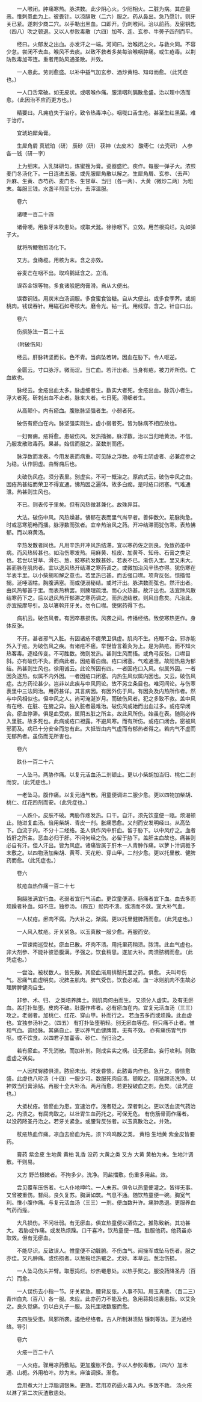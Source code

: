 <!-- { "loadSidebar": true } -->
　　一人喉闭。肿痛寒热。脉洪数。此少阴心火。少阳相火。二脏为病。其症最恶。惟刺患血为上。彼畏针。以凉膈散（二六）服之。药从鼻出。急乃愿针。则牙关已紧。遂刺少商二穴。以手勒出黑血。口即开。仍刺喉间。治以前药。及密钥匙（四八）吹之顿退。又以人参败毒散（六四）加芩、连、玄参、牛蒡子四剂而平。

　　经曰。火郁发之出血。亦发汗之一端。河间曰。治喉闭之火。与救火同。不容少怠。尝闭不去血。喉风不去痰。以致不救者多矣每治喉咽肿痛。或生疮毒。以荆防败毒加芩连。重者用防风通圣散。并效。

　　一人患此。劳则愈盛。以补中益气加玄参、酒炒黄柏、知母而愈。（此凭症也。）

　　一人口舌常破。如无皮状。或咽喉作痛。服清咽利膈散愈盛。治以理中汤而愈。（此因治不应而更方也。）

　　精要曰。凡痈疽失于治疗。致令热毒冲心。咽咙口舌生疮。甚至生红黑菌。难于治疗。

　　宜琥珀犀角膏。

　　生犀角屑 真琥珀（研） 辰砂（研） 茯神（去皮木） 酸枣仁（去壳研） 人参 各一钱（研一字）

　　上为细末。入乳钵研匀。炼蜜搜为膏。瓷器盛贮。疾作。每服一弹子大。浓煎麦门冬汤化下。一日连进五服。或先服犀角散以解之。生犀角屑、玄参、（去芦）升麻、生黄、赤芍药、麦门冬、生甘草、当归（各一两）、大黄（微炒二两）为粗末。每服三钱。水盏半煎至七分。去滓温服。

　　卷六

　　诸哽一百二十四

　　诸骨哽。用象牙末吹患处。或取犬涎。徐徐咽下。立效。用苎根捣烂。丸如弹子大。

　　就将所鲠物煎汤化下。

　　又方。食橄榄。用核为末。含之亦效。

　　谷麦芒在咽不出。取鸡鹅延含之。立消。

　　误吞金银等物。多食诸般肥肉膏滑。自从大便出。

　　误吞铜钱。用炭末白汤调服。多食蜜食饴糖。自从大便出。或多食荸荠。或胡桃肉。钱误吞针。用磁石如枣核大。磨令光。钻一孔。用线穿。含之。针自口出。

　　卷六

　　伤损脉法一百二十五

　　（附破伤风）

　　经云。肝脉转坚而长。色不青。当病坠若转。因血在胁下。令人呕逆。

　　金匮云。寸口脉浮。微而涩。当亡血。若汗出者。当身有疮。被刀斧所伤。亡血故也。

　　脉经云。金疮出血太多。脉虚细者生。数实大者死。金疮出血。脉沉小者生。浮大者死。斫刺出血不止者。脉来大者。七日死。滑细者生。

　　从高颠仆。内有瘀血。腹胀脉坚强者生。小弱者死。

　　破伤有瘀血在内。脉坚强实则生。虚小弱者死。皆为脉病不相应故也。

　　一妇臀痈。疮将愈。患破伤风。发热搐搦。脉浮数。治以当归地黄汤。不信。乃服发散败毒药。果甚。始信而服之。至数剂而痊。

　　脉浮数而发表。今用发表而病重。可见脉之浮数。亦有主阴虚者、必兼症参之为稳。认作阴虚。由臀痈后也。

　　夫破伤风症。须分表里。别虚实。不可一概治之。原病式云。破伤中风之由。因疮热甚结而荣卫不得宣通。怫热因之遍体。故多白痂。是时疮口闭塞。气难通泄。热甚则生风也。

　　不已。则表传于里矣。但有风热微甚兼化。故殊异耳。

　　大法。破伤中风。风热燥甚。怫郁在表而里气尚平者。善伸数欠。筋脉拘急。时或恶寒筋畅而播。脉浮数而弦者。宜辛热治风之药。开冲结滞而犹伤寒。表热怫郁。而以麻黄汤。

　　辛热发散者同也。凡用辛热开冲风热结滞。宜以寒药佐之则良。免致药虽中病。而风热转甚也。如治伤寒发热。用麻黄、桂皮、加黄芩、知母、石膏之类足也。若世以甘草、滑石、葱、豉寒药发散甚妙。若表不已。渐伤入里。里又未大。甚而脉在肌肉者。宜以退风热开结滞之寒药调之。或微加治风辛热亦得。犹伤寒在半表半里。以小柴胡和解之意也。若里热已甚。而舌强口噤。项背反张。惊搐惕搦。涎唾涸枯。胸腹满塞。而或便溺秘结。或时汗出。脉洪数而弦也。然汗出者。由风热郁甚于里。而表热稍罢。则腠理疏泄。而心火热甚。故汗出也。法宜除风散结寒药下之。后以退风热开郁滞之寒药调之。而热退结散。则风自愈矣。凡治此。亦宜按摩导引。及以箸斡开牙关。勿令口噤。使粥药得下也。

　　病机云。破伤风者。有因卒暴损伤。风袭之间。传播经络。致使寒热更作。身体反张。

　　不开。甚者邪气入脏。有因诸疮不瘥荣卫俱虚。肌肉不生。疮眼不合。邪亦能外入于疮。为破伤风之疾。有诸疮不瘥。举世皆言着灸为上。是为熟疮。而不知火热客毒。逐经传变。不可胜数。微则发热。甚则生风而搐。或角弓反张。口噤目斜。亦有破伤不灸。而病此者。因疮着白痂。疮口闭塞。气难通泄。故阳热易为郁结。热甚则生风也。徐用诚云。此论所因有四。一者因疮口入风。似属外因。一者因灸逐热。似属不内外因。一者因疮口闭塞。内热生风似属内因也。又云。破伤风症。古方药论甚少。岂非以此疾与中风同论。故不另立条目也。唯河间论。与伤寒表里中三法同治。用药甚详。其言病因。有因外伤于风。有因灸及内热所作者。然与中风相似也。但中风之人。尚可淹涎岁月。而破伤风者。犯之多致不救。盖中风有在经、在脏、在腑之异。独入脏者最难治。破伤风或始而出血过多。或疮早闭合。瘀血停滞。俱是血受病。属阴五脏之所主。故此风所伤。始虽在表。随则必传入里脏。故多死也。此病或疮口袒露。不避风寒。而有所伤。或疮口闭合。密被风邪而及。病已十分安全而忽有此。大抵皆由内气虚而有郁热者得之。若内气不虚而无郁热者。虽伤而无所害也。

　　卷六

　　跌仆一百二十六

　　一人坠马。两胁作痛。以复元活血汤二剂顿止。更以小柴胡加当归、桃仁二剂而安。（此凭症也。）

　　一老坠马。腹作痛。以复元通气散。用童便调进二服少愈。更以四物加柴胡、桃仁、红花四剂而安。（此凭症也。）

　　一人跌仆。皮肤不破。两胁作疼发热。口干。自汗。须先饮童便一瓯。烦渴顿止。随进复血汤。倍用柴胡、青皮一剂。胀痛悉愈。又剂而安发明经曰。从高坠下。血流于内。不分十二经络。圣人俱作风中肝血。留于胁下。以中风疗之。血者皆肝之所主。恶血必归于肝。不问何经之伤。必留于胁下。盖肝主血故也。痛甚则必自有汗。但人汗出。皆为风症。诸痛皆属于肝木一人青肿作痛。以萝卜汁调栀予末敷之。以四物汤加柴胡、黄芩、天花粉、穿山甲。二剂少愈。更以托里散、健脾药而愈。（此凭症也。）

　　卷六

　　杖疮血热作痛一百二十七

　　胸膈胀满宜行血。老弱者宜行气活血。更饮童便酒。肠痛者宜下血。血去多而烦躁者补血。如不应。独参汤。（四五）瘀肉不溃。或溃而不敛。宜大补气血。

　　一人杖疮。瘀肉不腐。乃大补之。渐腐。更以托里健脾药而愈。（此凭症也。）

　　一人风入杖疮。牙关紧急。以玉真散一服少愈。再服而安。

　　一官谏南巡受杖。瘀血已散。坏肉不溃。用托里药稍溃。脓清。此血气虚也。非大剂参、不能补彼恐腹满。予强之。饮食稍思。遂加大补。肉溃脓稠而愈。（此凭症也。）

　　一尝治。被杖数人。皆先散。其瘀血渐用排脓托里之药。俱愈。 夫叫号伤气。忍痛气血虚明矣。况脾主肌肉。脾气受伤。饮食必减。血一冰则肌肉不生故必理脾脾健肉自生。

　　非参、术、归、 之类培养脾土。则肌肉何由而生。 又须分人虚实。及有无瘀血。盖打扑坠堕。皮肉不破。肚腹作疼者。必有瘀血在内。宜复元活血汤（三三）攻之。老弱者。加桃仁、红花、穿山甲。补而行之。 若血去多而或烦躁。此血虚也。宜独参汤补之。（四五） 有打扑坠堕稍轻。别无瘀血等症。但只痛不止者。惟和气血。调经脉。其痛自止。更以养气血健脾胃。无有不效。 亦有痛伤胃气作呕。或不饮食。以四君子加藿香、砂仁、当归治之。

　　若有瘀血。不先消散。而加补剂。则成实实之祸。设无瘀血。妄行攻利。则致虚虚之祸矣。

　　一人因杖臀膝俱溃。脓瘀未出。时发昏愦。此脓毒内作也。急开之。昏愦愈盛。此虚也八珍汤（十四）一服少可。数服死肉自溃。顿取之。用猪蹄汤洗净。以神效当归膏涂贴。再服十全大补汤。两月而愈。若更投破血之剂。危矣。（此凭症也。）

　　大抵杖疮。皆瘀血为患。宜速治疗。浅者砭之。深者刺之。更以活血流气药治之。内溃之。有腐肉取之。以壮胃生血药托之。可保无危。 有伤筋骨而作痛者。以没药降圣丹治之。若牙关紧急。或腰背反张者。以玉真散治之。并效。

　　杖疮热血作痛。凉血去瘀血为先。须下鸡鸣散之类。 黄柏 生地黄 紫金皮皆要药。

　　膏药 紫金皮 生地黄 黄柏 乳香 没药 大黄之类 又方 大黄 黄柏为末。生地汁调敷。干则易。

　　又方 野苎根嫩者。不拘多少。洗净。同盐擂敷。伤重多用盐。效。

　　尝见覆车压伤者。七人仆地呻吟。一人未苏。俱令以热童便灌之。皆得无事。又曾被重伤。瞀闷。良久复苏。胸满如筑。气息不通。随饮热童便一碗。胸宽气利。惟小腹作痛。与复元活血汤（三三）一剂。便血数升许。痛肿悉退。更服养血气药而痊。

　　大凡损伤。不问壮弱。有无瘀血。俱宜热童便以酒佐之。推陈致新。其功甚大。 若胁或作痛。或发热烦躁。口干喜冷。饮热童便一瓯。胜服他药。他药虽亦取效。但有无瘀血。

　　不能尽识。反致误人。惟童便不动脏腑。不伤血气。闻操军或坠马伤者。服之亦佳。又凡肿痛。或伤损者。以葱捣烂热罨之。尤妙。本草云。葱治伤损。

　　一人坠马伤头并臂。取葱捣烂。炒热罨患处。以热手熨之。服没药降圣丹（百六）而愈。

　　一人误伤去小指一节。牙关紧急。腰背反张。人事不知。用玉真散、（百二三）青州白丸（百八）各一服。未应。此亦药力不能及也。急用蒜捣烂裹患指。以艾灸之。良久觉痛。仍以白丸子一服。及托里散数服而愈。

　　夫四肢受患。风邪所袭。遏绝经络者。古人所制淋渍贴 镰刺等法。正为通经络。导引

　　卷六

　　火疮一百二十八

　　一人火疮。骤用凉药敷贴。更加腹胀不食。予以人参败毒散。（四六）加木通、山栀。外用柏叶。炒为末。麻油调搽。渐愈。

　　尝用煮大汁上浮脂调银朱。更效。若用凉药逼火毒入内。多致不救。 汤火疮以淋了第二次灰渣敷患处。

